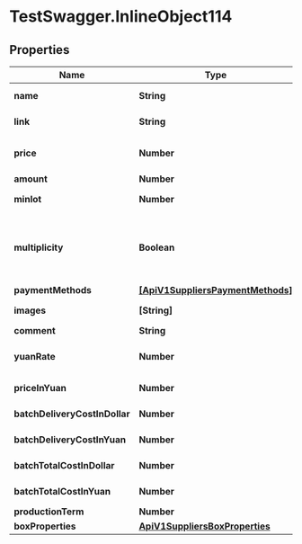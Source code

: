 # TestSwagger.InlineObject114

## Properties

Name | Type | Description | Notes
------------ | ------------- | ------------- | -------------
**name** | **String** | Название поставщика. | [optional] 
**link** | **String** | Ссылка на поставщика. | [optional] 
**price** | **Number** | Цена за еденицу, dollar | [optional] 
**amount** | **Number** | кол-во | [optional] 
**minlot** | **Number** | Минимальный лот. | [optional] 
**multiplicity** | **Boolean** | Имеет ли обязательный делитель на кол-во в заказе поставщик | [optional] 
**paymentMethods** | [**[ApiV1SuppliersPaymentMethods]**](ApiV1SuppliersPaymentMethods.md) |  | [optional] 
**images** | **[String]** | Массив картинок. | [optional] 
**comment** | **String** | Комментарий | [optional] 
**yuanRate** | **Number** | Курс доллара к юаню поставщика.  | [optional] 
**priceInYuan** | **Number** | Цена за еденицу, yuan | [optional] 
**batchDeliveryCostInDollar** | **Number** | Доставка партии, dollar | [optional] 
**batchDeliveryCostInYuan** | **Number** | Доставка партии, yuan | [optional] 
**batchTotalCostInDollar** | **Number** | Цена партии, dollar | [optional] 
**batchTotalCostInYuan** | **Number** | Цена партии, yuan | [optional] 
**productionTerm** | **Number** |  | [optional] 
**boxProperties** | [**ApiV1SuppliersBoxProperties**](ApiV1SuppliersBoxProperties.md) |  | [optional] 


